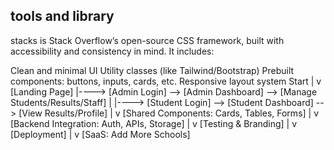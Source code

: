 <!-- @format -->



## tools and library
stacks is Stack Overflow’s open-source CSS framework, built with accessibility and consistency in mind. It includes:

Clean and minimal UI
Utility classes (like Tailwind/Bootstrap)
Prebuilt components: buttons, inputs, cards, etc.
Responsive layout system
Start
 |
 v
[Landing Page]
 |----> [Admin Login] --> [Admin Dashboard] --> [Manage Students/Results/Staff]
 |
 |----> [Student Login] --> [Student Dashboard] --> [View Results/Profile]
 |
 v
[Shared Components: Cards, Tables, Forms]
 |
 v
[Backend Integration: Auth, APIs, Storage]
 |
 v
[Testing & Branding]
 |
 v
[Deployment]
 |
 v
[SaaS: Add More Schools]
